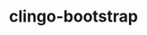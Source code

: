 ---
title: "clingo-bootstrap"
layout: cache
categories: [package, develop-2025-07-13]
meta: {"compilers": ["apple-clang@17.0.0", "gcc@13.2.0"], "num_specs": 28, "num_specs_by_stack": {"bootstrap-aarch64-darwin": 12, "bootstrap-x86_64-linux-gnu": 16, "root": 28}, "oss": ["sequoia", "ubuntu24.04"], "platforms": ["darwin", "linux"], "stacks": ["bootstrap-aarch64-darwin", "bootstrap-x86_64-linux-gnu", "root"], "targets": ["aarch64", "x86_64_v3"], "versions": ["5.7.1", "spack"]}
spec_details: [{"compiler": "gcc@13.2.0", "hash": "222e5vc4cuk3zyxskihr2ogtnsm2nebe", "os": "ubuntu24.04", "platform": "linux", "size": "-", "stacks": ["bootstrap-x86_64-linux-gnu", "root"], "target": "x86_64_v3", "variants": ["build_system=cmake", "build_type=Release", "commit=2a025667090d71b2c9dce60fe924feb6bde8f667", "~docs", "generator=make", "+ipo", "+optimized", "patches:=bebb819,ec99431", "+python", "+static_libstdcpp"], "versions": ["spack"]}, {"compiler": "apple-clang@17.0.0", "hash": "277do7yt7pseqjayq6osuveoiljphsd7", "os": "sequoia", "platform": "darwin", "size": "-", "stacks": ["bootstrap-aarch64-darwin", "root"], "target": "aarch64", "variants": ["build_system=cmake", "build_type=Release", "~docs", "generator=make", "+ipo", "+optimized", "+python"], "versions": ["5.7.1"]}, {"compiler": "gcc@13.2.0", "hash": "3o7jdnc4psk4cigzfvan7drkam7tuwyw", "os": "ubuntu24.04", "platform": "linux", "size": "-", "stacks": ["bootstrap-x86_64-linux-gnu", "root"], "target": "x86_64_v3", "variants": ["build_system=cmake", "build_type=Release", "commit=2a025667090d71b2c9dce60fe924feb6bde8f667", "~docs", "generator=make", "+ipo", "+optimized", "patches:=bebb819,ec99431", "+python", "+static_libstdcpp"], "versions": ["spack"]}, {"compiler": "apple-clang@17.0.0", "hash": "6uvcy2fpzut6dnsk2brdksqs3aysegek", "os": "sequoia", "platform": "darwin", "size": "-", "stacks": ["bootstrap-aarch64-darwin", "root"], "target": "aarch64", "variants": ["build_system=cmake", "build_type=Release", "commit=2a025667090d71b2c9dce60fe924feb6bde8f667", "~docs", "generator=make", "+ipo", "+optimized", "+python"], "versions": ["spack"]}, {"compiler": "gcc@13.2.0", "hash": "acnnjmftork7rhaftkfcjkbuyg57ouj4", "os": "ubuntu24.04", "platform": "linux", "size": "-", "stacks": ["bootstrap-x86_64-linux-gnu", "root"], "target": "x86_64_v3", "variants": ["build_system=cmake", "build_type=Release", "~docs", "generator=make", "+ipo", "+optimized", "patches:=bc4a52e", "+python", "+static_libstdcpp"], "versions": ["5.7.1"]}, {"compiler": "apple-clang@17.0.0", "hash": "apiaxsamhzn34jo26zflhsnrnt2zgaly", "os": "sequoia", "platform": "darwin", "size": "-", "stacks": ["bootstrap-aarch64-darwin", "root"], "target": "aarch64", "variants": ["build_system=cmake", "build_type=Release", "~docs", "generator=make", "+ipo", "+optimized", "+python"], "versions": ["5.7.1"]}, {"compiler": "apple-clang@17.0.0", "hash": "e5jwaueozni4n3kvy2jdtwvhmmu6zhk4", "os": "sequoia", "platform": "darwin", "size": "-", "stacks": ["bootstrap-aarch64-darwin", "root"], "target": "aarch64", "variants": ["build_system=cmake", "build_type=Release", "~docs", "generator=make", "+ipo", "+optimized", "+python"], "versions": ["5.7.1"]}, {"compiler": "apple-clang@17.0.0", "hash": "ei3irhyhxljhvryeiy35t6fhieuwqmnc", "os": "sequoia", "platform": "darwin", "size": "-", "stacks": ["bootstrap-aarch64-darwin", "root"], "target": "aarch64", "variants": ["build_system=cmake", "build_type=Release", "commit=2a025667090d71b2c9dce60fe924feb6bde8f667", "~docs", "generator=make", "+ipo", "+optimized", "+python"], "versions": ["spack"]}, {"compiler": "gcc@13.2.0", "hash": "fr6xiemtwsiqx5623w4tely4bbqklvdg", "os": "ubuntu24.04", "platform": "linux", "size": "-", "stacks": ["bootstrap-x86_64-linux-gnu", "root"], "target": "x86_64_v3", "variants": ["build_system=cmake", "build_type=Release", "~docs", "generator=make", "+ipo", "+optimized", "patches:=bc4a52e", "+python", "+static_libstdcpp"], "versions": ["5.7.1"]}, {"compiler": "gcc@13.2.0", "hash": "fs7xkvmc6gljap6akdjfvo5xssgvbgxn", "os": "ubuntu24.04", "platform": "linux", "size": "-", "stacks": ["bootstrap-x86_64-linux-gnu", "root"], "target": "x86_64_v3", "variants": ["build_system=cmake", "build_type=Release", "~docs", "generator=make", "+ipo", "+optimized", "patches:=bc4a52e", "+python", "+static_libstdcpp"], "versions": ["5.7.1"]}, {"compiler": "gcc@13.2.0", "hash": "fvo6yurdhbz7c52qhlwfkvjnbnrzfhfu", "os": "ubuntu24.04", "platform": "linux", "size": "-", "stacks": ["bootstrap-x86_64-linux-gnu", "root"], "target": "x86_64_v3", "variants": ["build_system=cmake", "build_type=Release", "commit=2a025667090d71b2c9dce60fe924feb6bde8f667", "~docs", "generator=make", "+ipo", "+optimized", "patches:=bebb819,ec99431", "+python", "+static_libstdcpp"], "versions": ["spack"]}, {"compiler": "gcc@13.2.0", "hash": "hkgloqehkhh7keoi65i5zhxk774vige2", "os": "ubuntu24.04", "platform": "linux", "size": "-", "stacks": ["bootstrap-x86_64-linux-gnu", "root"], "target": "x86_64_v3", "variants": ["build_system=cmake", "build_type=Release", "~docs", "generator=make", "+ipo", "+optimized", "patches:=bc4a52e", "+python", "+static_libstdcpp"], "versions": ["5.7.1"]}, {"compiler": "gcc@13.2.0", "hash": "hsxk3b5v6lksnpy5vo7j57j6cvtazuze", "os": "ubuntu24.04", "platform": "linux", "size": "-", "stacks": ["bootstrap-x86_64-linux-gnu", "root"], "target": "x86_64_v3", "variants": ["build_system=cmake", "build_type=Release", "commit=2a025667090d71b2c9dce60fe924feb6bde8f667", "~docs", "generator=make", "+ipo", "+optimized", "patches:=bebb819,ec99431", "+python", "+static_libstdcpp"], "versions": ["spack"]}, {"compiler": "gcc@13.2.0", "hash": "k6irtrpt2ewf3rsjkg22y6qlyuhefvwl", "os": "ubuntu24.04", "platform": "linux", "size": "-", "stacks": ["bootstrap-x86_64-linux-gnu", "root"], "target": "x86_64_v3", "variants": ["build_system=cmake", "build_type=Release", "~docs", "generator=make", "+ipo", "+optimized", "patches:=bc4a52e", "+python", "+static_libstdcpp"], "versions": ["5.7.1"]}, {"compiler": "gcc@13.2.0", "hash": "kav6skie5uhql3jvfanenapmyyri7iry", "os": "ubuntu24.04", "platform": "linux", "size": "-", "stacks": ["bootstrap-x86_64-linux-gnu", "root"], "target": "x86_64_v3", "variants": ["build_system=cmake", "build_type=Release", "commit=2a025667090d71b2c9dce60fe924feb6bde8f667", "~docs", "generator=make", "+ipo", "+optimized", "patches:=bebb819,ec99431", "+python", "+static_libstdcpp"], "versions": ["spack"]}, {"compiler": "gcc@13.2.0", "hash": "o5bigl4ap5i4dy6gijf4e2cpc4tz3s5j", "os": "ubuntu24.04", "platform": "linux", "size": "-", "stacks": ["bootstrap-x86_64-linux-gnu", "root"], "target": "x86_64_v3", "variants": ["build_system=cmake", "build_type=Release", "commit=2a025667090d71b2c9dce60fe924feb6bde8f667", "~docs", "generator=make", "+ipo", "+optimized", "patches:=bebb819,ec99431", "+python", "+static_libstdcpp"], "versions": ["spack"]}, {"compiler": "apple-clang@17.0.0", "hash": "o77dl6enogwltm4froqjz5ww3a4ddetr", "os": "sequoia", "platform": "darwin", "size": "-", "stacks": ["bootstrap-aarch64-darwin", "root"], "target": "aarch64", "variants": ["build_system=cmake", "build_type=Release", "~docs", "generator=make", "+ipo", "+optimized", "+python"], "versions": ["5.7.1"]}, {"compiler": "apple-clang@17.0.0", "hash": "okvtwmuiax2dmpso52vs2b5uteumr64x", "os": "sequoia", "platform": "darwin", "size": "-", "stacks": ["bootstrap-aarch64-darwin", "root"], "target": "aarch64", "variants": ["build_system=cmake", "build_type=Release", "~docs", "generator=make", "+ipo", "+optimized", "+python"], "versions": ["5.7.1"]}, {"compiler": "apple-clang@17.0.0", "hash": "pa5angnl4suua5eeyasme2za62mdkogq", "os": "sequoia", "platform": "darwin", "size": "-", "stacks": ["bootstrap-aarch64-darwin", "root"], "target": "aarch64", "variants": ["build_system=cmake", "build_type=Release", "commit=2a025667090d71b2c9dce60fe924feb6bde8f667", "~docs", "generator=make", "+ipo", "+optimized", "+python"], "versions": ["spack"]}, {"compiler": "gcc@13.2.0", "hash": "prxmujgjqiyy5fxknzdct3pf25cexu5n", "os": "ubuntu24.04", "platform": "linux", "size": "-", "stacks": ["bootstrap-x86_64-linux-gnu", "root"], "target": "x86_64_v3", "variants": ["build_system=cmake", "build_type=Release", "commit=2a025667090d71b2c9dce60fe924feb6bde8f667", "~docs", "generator=make", "+ipo", "+optimized", "patches:=bebb819,ec99431", "+python", "+static_libstdcpp"], "versions": ["spack"]}, {"compiler": "gcc@13.2.0", "hash": "pteh6uiw672pnlo4ueukkebcau5ksdan", "os": "ubuntu24.04", "platform": "linux", "size": "-", "stacks": ["bootstrap-x86_64-linux-gnu", "root"], "target": "x86_64_v3", "variants": ["build_system=cmake", "build_type=Release", "~docs", "generator=make", "+ipo", "+optimized", "patches:=bc4a52e", "+python", "+static_libstdcpp"], "versions": ["5.7.1"]}, {"compiler": "apple-clang@17.0.0", "hash": "sctr4g2e7lwbvcaveems6jzh2xgqayhc", "os": "sequoia", "platform": "darwin", "size": "-", "stacks": ["bootstrap-aarch64-darwin", "root"], "target": "aarch64", "variants": ["build_system=cmake", "build_type=Release", "~docs", "generator=make", "+ipo", "+optimized", "+python"], "versions": ["5.7.1"]}, {"compiler": "apple-clang@17.0.0", "hash": "tjnnkgis7xhfdzg34fp2kit4fwzcpkq4", "os": "sequoia", "platform": "darwin", "size": "-", "stacks": ["bootstrap-aarch64-darwin", "root"], "target": "aarch64", "variants": ["build_system=cmake", "build_type=Release", "commit=2a025667090d71b2c9dce60fe924feb6bde8f667", "~docs", "generator=make", "+ipo", "+optimized", "+python"], "versions": ["spack"]}, {"compiler": "apple-clang@17.0.0", "hash": "tl2d57iqauh3zf7r5pha24vjgvvnhfh7", "os": "sequoia", "platform": "darwin", "size": "-", "stacks": ["bootstrap-aarch64-darwin", "root"], "target": "aarch64", "variants": ["build_system=cmake", "build_type=Release", "commit=2a025667090d71b2c9dce60fe924feb6bde8f667", "~docs", "generator=make", "+ipo", "+optimized", "+python"], "versions": ["spack"]}, {"compiler": "gcc@13.2.0", "hash": "v6xh3nxr5ty4ha47mra7syjj7xtsexai", "os": "ubuntu24.04", "platform": "linux", "size": "-", "stacks": ["bootstrap-x86_64-linux-gnu", "root"], "target": "x86_64_v3", "variants": ["build_system=cmake", "build_type=Release", "~docs", "generator=make", "+ipo", "+optimized", "patches:=bc4a52e", "+python", "+static_libstdcpp"], "versions": ["5.7.1"]}, {"compiler": "apple-clang@17.0.0", "hash": "wrljrnx4bvlnq5gmzlmnc5sggoq4iyub", "os": "sequoia", "platform": "darwin", "size": "-", "stacks": ["bootstrap-aarch64-darwin", "root"], "target": "aarch64", "variants": ["build_system=cmake", "build_type=Release", "commit=2a025667090d71b2c9dce60fe924feb6bde8f667", "~docs", "generator=make", "+ipo", "+optimized", "+python"], "versions": ["spack"]}, {"compiler": "gcc@13.2.0", "hash": "zruub7r4m6wwskzltfner4dtina4dqpv", "os": "ubuntu24.04", "platform": "linux", "size": "-", "stacks": ["bootstrap-x86_64-linux-gnu", "root"], "target": "x86_64_v3", "variants": ["build_system=cmake", "build_type=Release", "commit=2a025667090d71b2c9dce60fe924feb6bde8f667", "~docs", "generator=make", "+ipo", "+optimized", "patches:=bebb819,ec99431", "+python", "+static_libstdcpp"], "versions": ["spack"]}, {"compiler": "gcc@13.2.0", "hash": "zuh5mjuj2fjyjxuckekwf7gwb2d2nddi", "os": "ubuntu24.04", "platform": "linux", "size": "-", "stacks": ["bootstrap-x86_64-linux-gnu", "root"], "target": "x86_64_v3", "variants": ["build_system=cmake", "build_type=Release", "~docs", "generator=make", "+ipo", "+optimized", "patches:=bc4a52e", "+python", "+static_libstdcpp"], "versions": ["5.7.1"]}]
---